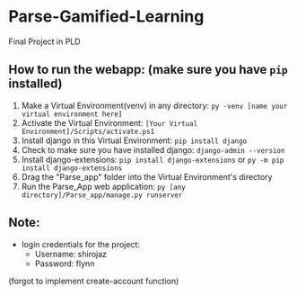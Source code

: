 # Parse-Gamified-Learning
 Final Project in PLD

## How to run the webapp: (make sure you have `pip` installed)
  1. Make a Virtual Environment(venv) in any directory:
  ```py -venv [name your virtual environment here]```
  3. Activate the Virtual Environment:
  ```[Your Virtual Environment]/Scripts/activate.ps1```
  4. Install django in this Virtual Environment:
  ```pip install django```
  5. Check to make sure you have installed django:
  ```django-admin --version```
  6. Install django-extensions:
  ```pip install django-extensions``` or ```py -m pip install django-extensions```
  7. Drag the "Parse_app" folder into the Virtual Environment's directory
  8. Run the Parse_App web application:
  `py [any directory]/Parse_app/manage.py runserver`

## Note:
 - login credentials for the project:
   - Username: shirojaz
   - Password: flynn

(forgot to implement create-account function)
